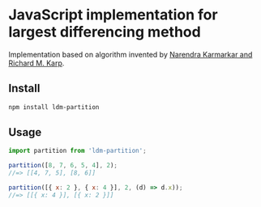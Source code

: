 # JavaScript implementation for largest differencing method

Implementation based on algorithm invented by
[Narendra Karmarkar and Richard M. Karp](https://en.wikipedia.org/wiki/Largest_differencing_method).

## Install

```sh
npm install ldm-partition
```

## Usage

```js
import partition from 'ldm-partition';

partition([8, 7, 6, 5, 4], 2);
//=> [[4, 7, 5], [8, 6]]

partition([{ x: 2 }, { x: 4 }], 2, (d) => d.x));
//=> [[{ x: 4 }], [{ x: 2 }]]
```
